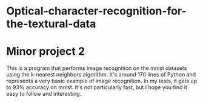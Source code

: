 # Optical-character-recognition-for-the-textural-data
# Minor project 2
This is a  program that performs image recognition on the mnist  datasets using the k-nearest neighbors algorithm. It's around 170 lines of Python and represents a very basic example of image recognition. In my tests, it gets up to 93% accuracy on mnist. It's not particularly fast, but I hope you find it easy to follow and interesting.
